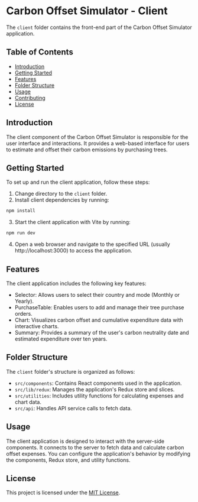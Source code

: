 # Carbon Offset Simulator - Client

The `client` folder contains the front-end part of the Carbon Offset Simulator application.

## Table of Contents
- [Introduction](#introduction)
- [Getting Started](#getting-started)
- [Features](#features)
- [Folder Structure](#folder-structure)
- [Usage](#usage)
- [Contributing](#contributing)
- [License](#license)

## Introduction

The client component of the Carbon Offset Simulator is responsible for the user interface and interactions. It provides a web-based interface for users to estimate and offset their carbon emissions by purchasing trees.

## Getting Started

To set up and run the client application, follow these steps:

1. Change directory to the `client` folder.
2. Install client dependencies by running: 

  ```bash
  npm install
  ```
  
3. Start the client application with Vite by running:

  ```bash
  npm run dev
  ```
  
4. Open a web browser and navigate to the specified URL (usually http://localhost:3000) to access the application.

## Features

The client application includes the following key features:

- Selector: Allows users to select their country and mode (Monthly or Yearly).
- PurchaseTable: Enables users to add and manage their tree purchase orders.
- Chart: Visualizes carbon offset and cumulative expenditure data with interactive charts.
- Summary: Provides a summary of the user's carbon neutrality date and estimated expenditure over ten years.

## Folder Structure

The `client` folder's structure is organized as follows:

- `src/components`: Contains React components used in the application.
- `src/lib/redux`: Manages the application's Redux store and slices.
- `src/utilities`: Includes utility functions for calculating expenses and chart data.
- `src/api`: Handles API service calls to fetch data.

## Usage

The client application is designed to interact with the server-side components. It connects to the server to fetch data and calculate carbon offset expenses. You can configure the application's behavior by modifying the components, Redux store, and utility functions.


## License

This project is licensed under the [MIT License](LICENSE).
